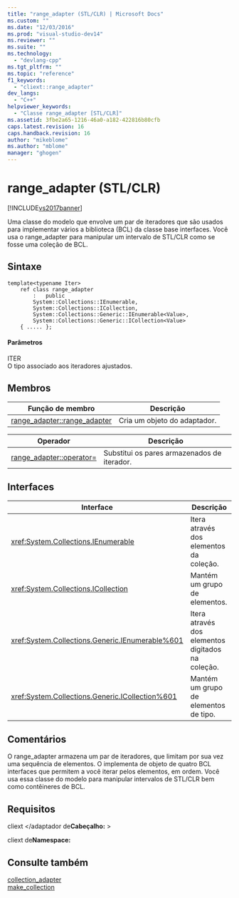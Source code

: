 ```yaml
---
title: "range_adapter (STL/CLR) | Microsoft Docs"
ms.custom: ""
ms.date: "12/03/2016"
ms.prod: "visual-studio-dev14"
ms.reviewer: ""
ms.suite: ""
ms.technology: 
  - "devlang-cpp"
ms.tgt_pltfrm: ""
ms.topic: "reference"
f1_keywords: 
  - "cliext::range_adapter"
dev_langs: 
  - "C++"
helpviewer_keywords: 
  - "Classe range_adapter [STL/CLR]"
ms.assetid: 3fbe2a65-1216-46a0-a182-422816b80cfb
caps.latest.revision: 16
caps.handback.revision: 16
author: "mikeblome"
ms.author: "mblome"
manager: "ghogen"
---
```

# range_adapter (STL/CLR)
[!INCLUDE[vs2017banner](../assembler/inline/includes/vs2017banner.md)]

Uma classe do modelo que envolve um par de iteradores que são usados para implementar vários a biblioteca \(BCL\) da classe base interfaces.  Você usa o range\_adapter para manipular um intervalo de STL\/CLR como se fosse uma coleção de BCL.  
  
## Sintaxe  
  
```  
template<typename Iter>  
    ref class range_adapter  
        :   public  
        System::Collections::IEnumerable,  
        System::Collections::ICollection,  
        System::Collections::Generic::IEnumerable<Value>,  
        System::Collections::Generic::ICollection<Value>  
    { ..... };  
```  
  
#### Parâmetros  
 ITER  
 O tipo associado aos iteradores ajustados.  
  
## Membros  
  
|Função de membro|Descrição|  
|----------------------|---------------|  
|[range\_adapter::range\_adapter](../dotnet/range-adapter-range-adapter-stl-clr.md)|Cria um objeto do adaptador.|  
  
|Operador|Descrição|  
|--------------|---------------|  
|[range\_adapter::operator\=](../dotnet/range-adapter-operator-assign-stl-clr.md)|Substitui os pares armazenados de iterador.|  
  
## Interfaces  
  
|Interface|Descrição|  
|---------------|---------------|  
|<xref:System.Collections.IEnumerable>|Itera através dos elementos da coleção.|  
|<xref:System.Collections.ICollection>|Mantém um grupo de elementos.|  
|<xref:System.Collections.Generic.IEnumerable%601>|Itera através dos elementos digitados na coleção.|  
|<xref:System.Collections.Generic.ICollection%601>|Mantém um grupo de elementos de tipo.|  
  
## Comentários  
 O range\_adapter armazena um par de iteradores, que limitam por sua vez uma sequência de elementos.  O implementa de objeto de quatro BCL interfaces que permitem a você iterar pelos elementos, em ordem.  Você usa essa classe do modelo para manipular intervalos de STL\/CLR bem como contêineres de BCL.  
  
## Requisitos  
 cliext \<\/adaptador de**Cabeçalho:** \>  
  
 cliext de**Namespace:**  
  
## Consulte também  
 [collection\_adapter](../Topic/collection_adapter%20\(STL-CLR\).md)   
 [make\_collection](../dotnet/make-collection-stl-clr.md)